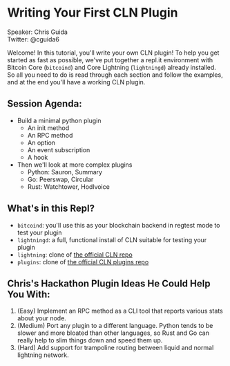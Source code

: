 # Writing Your First CLN Plugin

Speaker: Chris Guida<br>
Twitter: @cguida6

Welcome! In this tutorial, you'll write your own CLN plugin! To help you get started as fast as possible, we've put together a repl.it environment with Bitcoin Core (`bitcoind`) and Core Lightning (`lightningd`) already installed. So all you need to do is read through each section and follow the examples, and at the end you'll have a working CLN plugin.

## Session Agenda:
- Build a minimal python plugin
  - An init method
  - An RPC method
  - An option
  - An event subscription
  - A hook
- Then we'll look at more complex plugins
  - Python: Sauron, Summary
  - Go: Peerswap, Circular
  - Rust: Watchtower, Hodlvoice

## What's in this Repl?
- `bitcoind`: you'll use this as your blockchain backend in regtest mode to test your plugin
- `lightningd`: a full, functional install of CLN suitable for testing your plugin
- `lightning`: clone of [the official CLN repo](https://github.com/ElementsProject/lightning)
- `plugins`: clone of [the official CLN plugins repo](https://github.com/lightningd/plugins)

## Chris's Hackathon Plugin Ideas He Could Help You With:

1. (Easy) Implement an RPC method as a CLI tool that reports various stats about your node.
2. (Medium) Port any plugin to a different language. Python tends to be slower and more bloated than other languages, so Rust and Go can really help to slim things down and speed them up.
3. (Hard) Add support for trampoline routing between liquid and normal lightning network.
